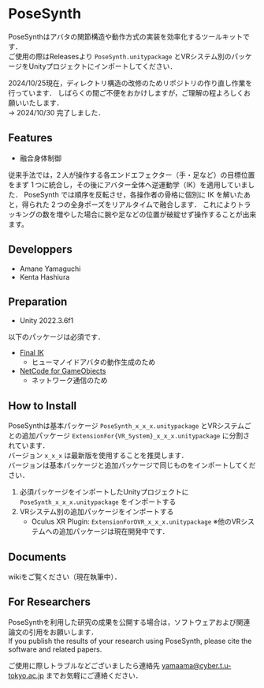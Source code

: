 # PoseSynth
PoseSynthはアバタの関節構造や動作方式の実装を効率化するツールキットです．<br>
ご使用の際はReleasesより `PoseSynth.unitypackage` とVRシステム別のパッケージをUnityプロジェクトにインポートしてください．<br>

2024/10/25現在，ディレクトリ構造の改修のためリポジトリの作り直し作業を行っています．
しばらくの間ご不便をおかけしますが，ご理解の程よろしくお願いいたします．<br>
→ 2024/10/30 完了しました．

## Features
- 融合身体制御

従来手法では，2 人が操作する各エンドエフェクター（手・足など）の目標位置をまず 1 つに統合し，その後にアバター全体へ逆運動学（IK）を適用していました．
PoseSynth では順序を反転させ，各操作者の骨格に個別に IK を解いたあと，得られた 2 つの全身ポーズをリアルタイムで融合します．
これによりトラッキングの数を増やした場合に腕や足などの位置が破綻せず操作することが出来ます。

## Developpers
- Amane Yamaguchi
- Kenta Hashiura

## Preparation
- Unity 2022.3.6f1

以下のパッケージは必須です．
- [Final IK](https://assetstore.unity.com/packages/tools/animation/final-ik-14290?locale=ja-JP&srsltid=AfmBOorUUYiQTAoEkpdjBnK3XMrzI5K-kmmlXV9W8mSsx6QrRtlcSQRm)<br>
  - ヒューマノイドアバタの動作生成のため
- [NetCode for GameObjects](https://unity.com/ja/products/netcode)<br>
  - ネットワーク通信のため

## How to Install
PoseSynthは基本パッケージ `PoseSynth_x_x_x.unitypackage` とVRシステムごとの追加パッケージ `ExtensionFor{VR_System}_x_x_x.unitypackage` に分割されています．<br>
バージョン `x_x_x` は最新版を使用することを推奨します．<br>
バージョンは基本パッケージと追加パッケージで同じものをインポートしてください．<br>
1. 必須パッケージをインポートしたUnityプロジェクトに `PoseSynth_x_x_x.unitypackage` をインポートする
2. VRシステム別の追加パッケージをインポートする
    - Oculus XR Plugin: `ExtensionForOVR_x_x_x.unitypackage`
※他のVRシステムへの追加パッケージは現在開発中です．<br>

## Documents
wikiをご覧ください（現在執筆中）．

## For Researchers
PoseSynthを利用した研究の成果を公開する場合は，ソフトウェアおよび関連論文の引用をお願いします．<br>
If you publish the results of your research using PoseSynth, please cite the software and related papers.<br>

ご使用に際しトラブルなどございましたら連絡先 yamaama@cyber.t.u-tokyo.ac.jp までお気軽にご連絡ください．
